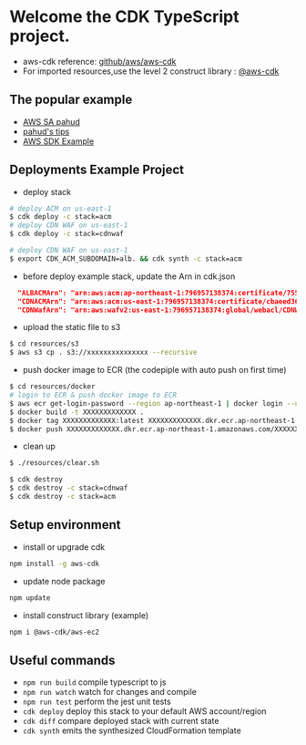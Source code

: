 # Welcome the CDK TypeScript project.

- aws-cdk reference: [github/aws/aws-cdk](https://github.com/aws/aws-cdk)
- For imported resources,use the level 2 construct library : [@aws-cdk](https://github.com/aws/aws-cdk/tree/master/packages/%40aws-cdk)

## The popular example

- [AWS SA pahud](https://github.com/pahud/cdk-samples/tree/master/typescript/packages)
- [pahud's tips](https://github.com/pahud/cdk-samples/tree/master/common-tips)
- [AWS SDK Example](https://github.com/aws-samples/aws-cdk-examples)

## Deployments Example Project

- deploy stack

```bash
# deploy ACM on us-east-1
$ cdk deploy -c stack=acm
# deploy CDN WAF on us-east-1
$ cdk deploy -c stack=cdnwaf

# deploy CDN WAF on us-east-1
$ export CDK_ACM_SUBDOMAIN=alb. && cdk synth -c stack=acm
```

- before deploy example stack, update the Arn in cdk.json

```json
  "ALBACMArn": "arn:aws:acm:ap-northeast-1:796957138374:certificate/755453b2-b552-4ac5-b80b-c6360f37e537",
  "CDNACMArn": "arn:aws:acm:us-east-1:796957138374:certificate/cbaeed36-8a60-4291-ac76-176c8c80a767",
  "CDNWafArn": "arn:aws:wafv2:us-east-1:796957138374:global/webacl/CDNWAF-oPjY1pWbGlPC/a8186c28-f5c4-4984-9522-da91b9b0facf",
```

- upload the static file to s3

```bash
$ cd resources/s3
$ aws s3 cp . s3://xxxxxxxxxxxxxxx --recursive
```

- push docker image to ECR (the codepiple with auto push on first time)

```bash
$ cd resources/docker
# login to ECR & push docker image to ECR
$ aws ecr get-login-password --region ap-northeast-1 | docker login --username AWS --password-stdin XXXXXXXXXX.dkr.ecr.ap-northeast-1.amazonaws.com
$ docker build -t XXXXXXXXXXXXX .
$ docker tag XXXXXXXXXXXXX:latest XXXXXXXXXXXXX.dkr.ecr.ap-northeast-1.amazonaws.com/XXXXXXXXXXXXX:latest
$ docker push XXXXXXXXXXXXX.dkr.ecr.ap-northeast-1.amazonaws.com/XXXXXXXXXXXXX:latest
```

- clean up

```bash
$ ./resources/clear.sh

$ cdk destroy
$ cdk destroy -c stack=cdnwaf
$ cdk destroy -c stack=acm
```

## Setup environment

- install or upgrade cdk

```bash
npm install -g aws-cdk
```

- update node package

```bash
npm update
```

- install construct library (example)

```bash
npm i @aws-cdk/aws-ec2
  ```

## Useful commands

- `npm run build`   compile typescript to js
- `npm run watch`   watch for changes and compile
- `npm run test`    perform the jest unit tests
- `cdk deploy`      deploy this stack to your default AWS account/region
- `cdk diff`        compare deployed stack with current state
- `cdk synth`       emits the synthesized CloudFormation template
